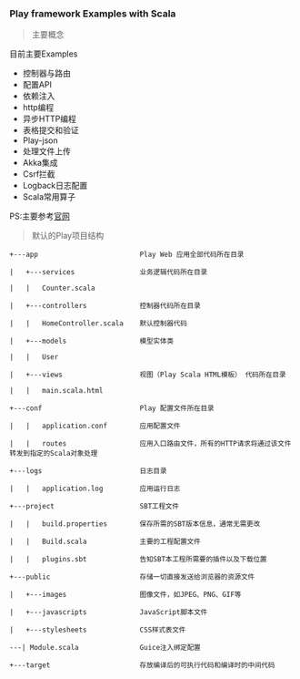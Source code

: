 ### Play framework Examples with Scala

> 主要概念

目前主要Examples

* 控制器与路由
* 配置API
* 依赖注入
* http编程
* 异步HTTP编程
* 表格提交和验证
* Play-json
* 处理文件上传
* Akka集成
* Csrf拦截
* Logback日志配置
* Scala常用算子


PS:主要参考[官网](https://www.playframework.com/documentation/2.7.x/ScalaHome)


> 默认的Play项目结构

```
+---app                         Play Web 应用全部代码所在目录

|   +---services                业务逻辑代码所在目录

|   |   Counter.scala       

|   +---controllers             控制器代码所在目录

|   |   HomeController.scala    默认控制器代码

|   +---models                  模型实体类

|   |   User  

|   +---views                   视图（Play Scala HTML模板） 代码所在目录

|   |   main.scala.html     

+---conf                        Play 配置文件所在目录

|   |   application.conf        应用配置文件

|   |   routes                  应用入口路由文件，所有的HTTP请求将通过该文件转发到指定的Scala对象处理

+---logs                        日志目录

|   |   application.log         应用运行日志

+---project                     SBT工程文件

|   |   build.properties        保存所需的SBT版本信息，通常无需更改

|   |   Build.scala             主要的工程配置文件

|   |   plugins.sbt             告知SBT本工程所需要的插件以及下载位置

+---public                      存储一切直接发送给浏览器的资源文件

|   +---images                  图像文件，如JPEG、PNG、GIF等

|   +---javascripts             JavaScript脚本文件

|   +---stylesheets             CSS样式表文件

---| Module.scala               Guice注入绑定配置

+---target                      存放编译后的可执行代码和编译时的中间代码
```